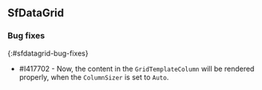 ## SfDataGrid

### Bug fixes
{:#sfdatagrid-bug-fixes}

* \#I417702 - Now, the content in the  `GridTemplateColumn` will be rendered properly, when the `ColumnSizer` is set to `Auto`.
